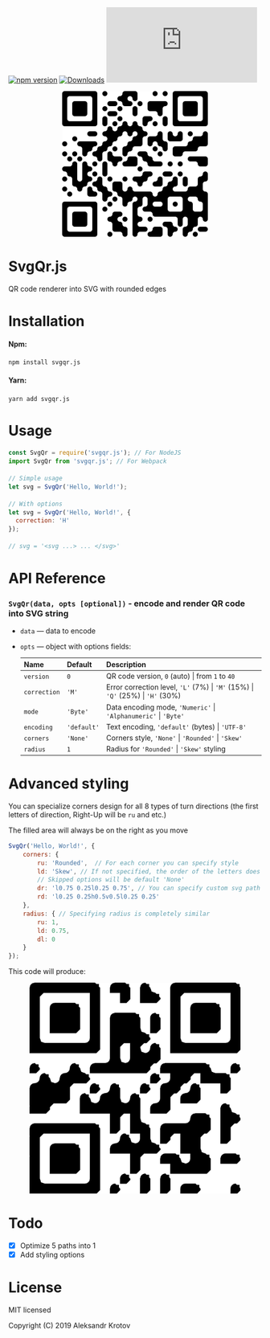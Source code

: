 [![npm version][npm-image]][npm-url]
[![Downloads][downloads-image]][downloads-url]
[![install size][install-size-image]][install-size-url]

<p align="center">
  <img src="assets/svgqr.png" width="290" height="290"/>
</p>

# SvgQr.js
QR code renderer into SVG with rounded edges

# Installation
#### Npm:

`npm install svgqr.js`

#### Yarn:

`yarn add svgqr.js`

# Usage

```javascript
const SvgQr = require('svgqr.js'); // For NodeJS
import SvgQr from 'svgqr.js'; // For Webpack

// Simple usage
let svg = SvgQr('Hello, World!');

// With options
let svg = SvgQr('Hello, World!', {
  correction: 'H'
});

// svg = '<svg ...> ... </svg>'
```

# API Reference
### `SvgQr(data, opts [optional])` - encode and render QR code into SVG string
- `data` — data to encode
- `opts` — object with options fields:

    Name | Default | Description
    ---- | ------- | -----------
    `version` | `0` | QR code version, `0` (auto) \| from `1` to `40`
    `correction` | `'M'` | Error correction level, `'L'` (7%) \| `'M'` (15%) \| `'Q'` (25%) \| `'H'` (30%)
    `mode` | `'Byte'` | Data encoding mode, `'Numeric'` \| `'Alphanumeric'` \| `'Byte'`
    `encoding` | `'default'` | Text encoding, `'default'` (bytes) \| `'UTF-8'`
    `corners` | `'None'` | Corners style, `'None'` \| `'Rounded'` \| `'Skew'`
    `radius` | `1` | Radius for `'Rounded'` \| `'Skew'` styling

# Advanced styling

You can specialize corners design for all 8 types of turn directions (the first letters of direction, Right-Up will be `ru` and etc.)

The filled area will always be on the right as you move

```javascript
SvgQr('Hello, World!', {
    corners: {
        ru: 'Rounded',  // For each corner you can specify style
        ld: 'Skew', // If not specified, the order of the letters does not matter ('dl' == 'ld')
        // Skipped options will be default 'None'
        dr: 'l0.75 0.25l0.25 0.75', // You can specify custom svg path
        rd: 'l0.25 0.25h0.5v0.5l0.25 0.25'
    },
    radius: { // Specifying radius is completely similar
        ru: 1,
        ld: 0.75,
        dl: 0
    }
});
```

This code will produce:
<p align="center">
  <img src="assets/styling.png" width="420" height="420"/>
</p>

# Todo
- [x] Optimize 5 paths into 1
- [x] Add styling options

# License
MIT licensed

Copyright (C) 2019 Aleksandr Krotov

[npm-image]: https://img.shields.io/npm/v/svgqr.js.svg?style=flat-square
[npm-url]: https://npmjs.org/package/svgqr.js
[downloads-image]: http://img.shields.io/npm/dm/svgqr.js.svg?style=flat-square
[downloads-url]: https://npmjs.org/package/svgqr.js
[install-size-image]: https://flat.badgen.net/packagephobia/install/svgqr.js
[install-size-url]: https://packagephobia.now.sh/result?p=svgqr.js
